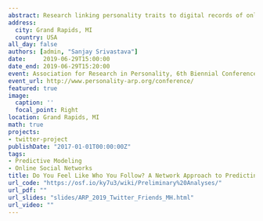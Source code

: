 ```yaml
---
abstract: Research linking personality traits to digital records of online behavior in OSNs like Facebook and Twitter has grown rapidly in recent years. Findings indicate that a broad range of traits can be predicted from behavioral residue online with considerable accuracy. In this registered report, we examine the extent to which the accounts a user chooses to follow on Twitter predict individual differences in self-reported anxiety, depression, post-traumatic stress, and anger in a large sample of active Twitter users (NFinal = 661). We combine best practices in open science and machine learning to provide unbiased estimates of predictive accuracy, with an eye towards more interpretable modelling techniques. This novel network approach has several distinct theoretical and practical advantages over more common linguistic analyses, including being subject to less overt impression management efforts and better capturing passive users. Our findings will speak to how individual differences become represented in our social networks.
address:
  city: Grand Rapids, MI
  country: USA
all_day: false
authors: [admin, "Sanjay Srivastava"]
date:     2019-06-29T15:00:00
date_end: 2019-06-29T15:20:00
event: Association for Research in Personality, 6th Biennial Conference, June 2019
event_url: http://www.personality-arp.org/conference/
featured: true 
image:
  caption: ''
  focal_point: Right
location: Grand Rapids, MI
math: true
projects:
- twitter-project
publishDate: "2017-01-01T00:00:00Z"
tags: 
- Predictive Modeling
- Online Social Networks
title: Do You Feel Like Who You Follow? A Network Approach to Predicting Individual Differences in Mental Health on Twitter
url_code: "https://osf.io/ky7u3/wiki/Preliminary%20Analyses/"
url_pdf: ""
url_slides: "slides/ARP_2019_Twitter_Friends_MH.html"
url_video: ""
---
```

